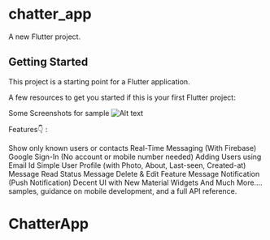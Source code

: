 # chatter_app

A new Flutter project.

## Getting Started

This project is a starting point for a Flutter application.

A few resources to get you started if this is your first Flutter project:

Some Screenshots for sample
![Alt text](/screenshots/path/to/Screenshots.jpeg?raw=true "Optional Title")

Features👇 :

Show only known users or contacts
Real-Time Messaging (With Firebase)
Google Sign-In (No account or mobile number needed)
Adding Users using Email Id
Simple User Profile (with Photo, About, Last-seen, Created-at)
Message Read Status
Message Delete & Edit Feature
Message Notification (Push Notification)
Decent UI with New Material Widgets
And Much More....
samples, guidance on mobile development, and a full API reference.
# ChatterApp
